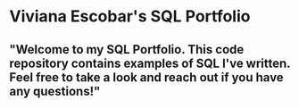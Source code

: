 # Viviana Escobar's SQL Portfolio

## "Welcome to my SQL Portfolio. This code repository contains examples of SQL I've written. Feel free to take a look and reach out if you have any questions!"

